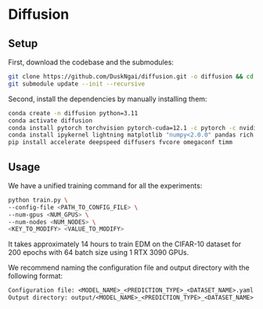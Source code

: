 # Diffusion

## Setup

First, download the codebase and the submodules:

```bash
git clone https://github.com/DuskNgai/diffusion.git -o diffusion && cd diffusion
git submodule update --init --recursive
```

Second, install the dependencies by manually installing them:

```bash
conda create -n diffusion python=3.11
conda activate diffusion
conda install pytorch torchvision pytorch-cuda=12.1 -c pytorch -c nvidia
conda install ipykernel lightning matplotlib "numpy<2.0.0" pandas rich tensorboard
pip install accelerate deepspeed diffusers fvcore omegaconf timm
```

## Usage

We have a unified training command for all the experiments:

```bash
python train.py \
--config-file <PATH_TO_CONFIG_FILE> \
--num-gpus <NUM_GPUS> \
--num-nodes <NUM_NODES> \
<KEY_TO_MODIFY> <VALUE_TO_MODIFY>
```

It takes approximately 14 hours to train EDM on the CIFAR-10 dataset for 200 epochs with 64 batch size using 1 RTX 3090 GPUs.

We recommend naming the configuration file and output directory with the following format:
```txt
Configuration file: <MODEL_NAME>_<PREDICTION_TYPE>_<DATASET_NAME>.yaml
Output directory: output/<MODEL_NAME>_<PREDICTION_TYPE>_<DATASET_NAME>
```
